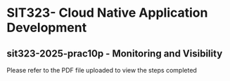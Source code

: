 # SIT323- Cloud Native Application Development

## sit323-2025-prac10p - Monitoring and Visibility

Please refer to the PDF file uploaded to view the steps completed
